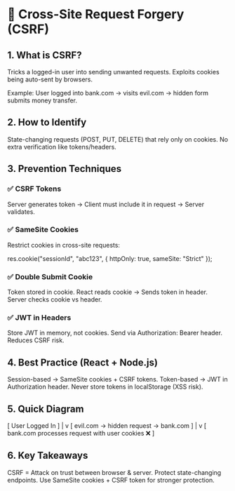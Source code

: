 # 🔹 Cross-Site Request Forgery (CSRF)

## 1. What is CSRF?
Tricks a logged-in user into sending unwanted requests.
Exploits cookies being auto-sent by browsers.

Example:
User logged into bank.com → visits evil.com → hidden form submits money transfer.

## 2. How to Identify
State-changing requests (POST, PUT, DELETE) that rely only on cookies.
No extra verification like tokens/headers.

## 3. Prevention Techniques
### ✅ CSRF Tokens
Server generates token → Client must include it in request → Server validates.

### ✅ SameSite Cookies
Restrict cookies in cross-site requests:

res.cookie("sessionId", "abc123", { httpOnly: true, sameSite: "Strict" });

### ✅ Double Submit Cookie
Token stored in cookie.
React reads cookie → Sends token in header.
Server checks cookie vs header.

### ✅ JWT in Headers
Store JWT in memory, not cookies.
Send via Authorization: Bearer <token> header.
Reduces CSRF risk.

## 4. Best Practice (React + Node.js)
Session-based → SameSite cookies + CSRF tokens.
Token-based → JWT in Authorization header.
Never store tokens in localStorage (XSS risk).

## 5. Quick Diagram
[ User Logged In ]
        |
        v
[ evil.com → hidden request → bank.com ]
        |
        v
[ bank.com processes request with user cookies ❌ ]

## 6. Key Takeaways
CSRF = Attack on trust between browser & server.
Protect state-changing endpoints.
Use SameSite cookies + CSRF token for stronger protection.